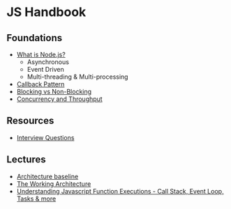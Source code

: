 # JS Handbook

## Foundations

* [What is Node.js?](glossary/what-is-node)
  * Asynchronous
  * Event Driven
  * Multi-threading & Multi-processing
* [Callback Pattern](glossary/callback)
* [Blocking vs Non-Blocking](glossary/non-blocking)
* [Concurrency and Throughput](glossary/concurrency-and-throughput)

## Resources

* [Interview Questions](https://github.com/herrera-ignacio/javascript-interview-questions)

## Lectures

* [Architecture baseline](lectures/architecture-baseline)
* [The Working Architecture](lectures/the-working-architecture)
* [Understanding Javascript Function Executions - Call Stack, Event Loop, Tasks & more](https://medium.com/@gaurav.pandvia/understanding-javascript-function-executions-tasks-event-loop-call-stack-more-part-1-5683dea1f5ec)
